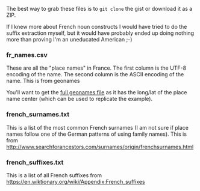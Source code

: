 The best way to grab these files is to `git clone` the gist or download it as a ZIP.

If I knew more about French noun constructs I would have tried to do the suffix extraction myself, but it would have probably ended up doing nothing more than proving I'm an uneducated American ;-)

### fr_names.csv

These are all the "place names" in France. The first column is the UTF-8 encoding of the name. The second column is the ASCII encoding of the name. This is from geonames

You'll want to get the [full geonames file](http://download.geonames.org/export/dump/FR.zip) as it has the long/lat of the place name center (which can be used to replicate the example).

### french_surnames.txt

This is a list of the most common French surnames (I am not sure if place names follow one of the German patterns of using family names). This is from http://www.searchforancestors.com/surnames/origin/frenchsurnames.html

### french_suffixes.txt

This is a list of all French suffixes from https://en.wiktionary.org/wiki/Appendix:French_suffixes